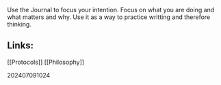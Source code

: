 Use the Journal to focus your intention.
Focus on what you are doing and what matters and why. 
Use it as a way to practice writting and therefore thinking.


## Links: 

[[Protocols]]
[[Philosophy]]


202407091024
